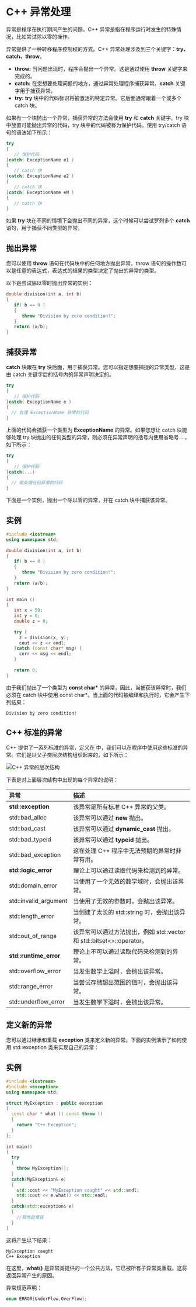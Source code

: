 # C++ 异常处理

异常是程序在执行期间产生的问题。C++ 异常是指在程序运行时发生的特殊情况，比如尝试除以零的操作。

异常提供了一种转移程序控制权的方式。C++ 异常处理涉及到三个关键字：**try、catch、throw**。

- **throw:** 当问题出现时，程序会抛出一个异常。这是通过使用 **throw** 关键字来完成的。
- **catch:** 在您想要处理问题的地方，通过异常处理程序捕获异常。**catch** 关键字用于捕获异常。
- **try:** **try** 块中的代码标识将被激活的特定异常。它后面通常跟着一个或多个 catch 块。

如果有一个块抛出一个异常，捕获异常的方法会使用 **try** 和 **catch** 关键字。try 块中放置可能抛出异常的代码，try 块中的代码被称为保护代码。使用 try/catch 语句的语法如下所示：

```c++
try
{
   // 保护代码
}catch( ExceptionName e1 )
{
   // catch 块
}catch( ExceptionName e2 )
{
   // catch 块
}catch( ExceptionName eN )
{
   // catch 块
}
```

如果 **try** 块在不同的情境下会抛出不同的异常，这个时候可以尝试罗列多个 **catch** 语句，用于捕获不同类型的异常。

## 抛出异常

您可以使用 **throw** 语句在代码块中的任何地方抛出异常。throw 语句的操作数可以是任意的表达式，表达式的结果的类型决定了抛出的异常的类型。

以下是尝试除以零时抛出异常的实例：

```c++
double division(int a, int b)
{
   if( b == 0 )
   {
      throw "Division by zero condition!";
   }
   return (a/b);
}
```

## 捕获异常

**catch** 块跟在 **try** 块后面，用于捕获异常。您可以指定想要捕捉的异常类型，这是由 catch 关键字后的括号内的异常声明决定的。

```c++
try
{
   // 保护代码
}catch( ExceptionName e )
{
  // 处理 ExceptionName 异常的代码
}
```

上面的代码会捕获一个类型为 **ExceptionName** 的异常。如果您想让 catch 块能够处理 try 块抛出的任何类型的异常，则必须在异常声明的括号内使用省略号 ...，如下所示：

```cpp
try
{
   // 保护代码
}catch(...)
{
  // 能处理任何异常的代码
}
```

下面是一个实例，抛出一个除以零的异常，并在 catch 块中捕获该异常。

## 实例

```cpp
#include <iostream>
using namespace std;
 
double division(int a, int b)
{
   if( b == 0 )
   {
      throw "Division by zero condition!";
   }
   return (a/b);
}
 
int main ()
{
   int x = 50;
   int y = 0;
   double z = 0;
 
   try {
     z = division(x, y);
     cout << z << endl;
   }catch (const char* msg) {
     cerr << msg << endl;
   }
 
   return 0;
}
```

由于我们抛出了一个类型为 **const char\*** 的异常，因此，当捕获该异常时，我们必须在 catch 块中使用 const char*。当上面的代码被编译和执行时，它会产生下列结果：

```
Division by zero condition!
```

## C++ 标准的异常

C++ 提供了一系列标准的异常，定义在 **<exception>** 中，我们可以在程序中使用这些标准的异常。它们是以父子类层次结构组织起来的，如下所示：

![C++ 异常的层次结构](https://www.runoob.com/wp-content/uploads/2015/05/exceptions_in_cpp.png)

下表是对上面层次结构中出现的每个异常的说明：

| 异常                   | 描述                                                         |
| :--------------------- | :----------------------------------------------------------- |
| **std::exception**     | 该异常是所有标准 C++ 异常的父类。                            |
| std::bad_alloc         | 该异常可以通过 **new** 抛出。                                |
| std::bad_cast          | 该异常可以通过 **dynamic_cast** 抛出。                       |
| std::bad_typeid        | 该异常可以通过 **typeid** 抛出。                             |
| std::bad_exception     | 这在处理 C++ 程序中无法预期的异常时非常有用。                |
| **std::logic_error**   | 理论上可以通过读取代码来检测到的异常。                       |
| std::domain_error      | 当使用了一个无效的数学域时，会抛出该异常。                   |
| std::invalid_argument  | 当使用了无效的参数时，会抛出该异常。                         |
| std::length_error      | 当创建了太长的 std::string 时，会抛出该异常。                |
| std::out_of_range      | 该异常可以通过方法抛出，例如 std::vector 和 std::bitset<>::operator[]()。 |
| **std::runtime_error** | 理论上不可以通过读取代码来检测到的异常。                     |
| std::overflow_error    | 当发生数学上溢时，会抛出该异常。                             |
| std::range_error       | 当尝试存储超出范围的值时，会抛出该异常。                     |
| std::underflow_error   | 当发生数学下溢时，会抛出该异常。                             |

## 定义新的异常

您可以通过继承和重载 **exception** 类来定义新的异常。下面的实例演示了如何使用 std::exception 类来实现自己的异常：

## 实例

```cpp
#include <iostream>
#include <exception>
using namespace std;
 
struct MyException : public exception
{
  const char * what () const throw ()
  {
    return "C++ Exception";
  }
};
 
int main()
{
  try
  {
    throw MyException();
  }
  catch(MyException& e)
  {
    std::cout << "MyException caught" << std::endl;
    std::cout << e.what() << std::endl;
  }
  catch(std::exception& e)
  {
    //其他的错误
  }
}
```

这将产生以下结果：

```
MyException caught
C++ Exception
```

在这里，**what()** 是异常类提供的一个公共方法，它已被所有子异常类重载。这将返回异常产生的原因。

异常规范声明：

```cpp
enum ERROR{UnderFlow,OverFlow};
```

